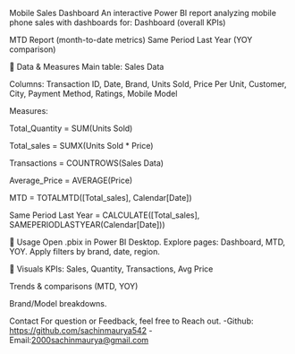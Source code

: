 Mobile Sales Dashboard
An interactive Power BI report analyzing mobile phone sales with dashboards for:
Dashboard (overall KPIs)

MTD Report (month-to-date metrics)
Same Period Last Year (YOY comparison)

📂 Data & Measures
Main table: Sales Data

Columns: Transaction ID, Date, Brand, Units Sold, Price Per Unit, Customer, City, Payment Method, Ratings, Mobile Model


Measures:


Total_Quantity = SUM(Units Sold)


Total_sales = SUMX(Units Sold * Price)


Transactions = COUNTROWS(Sales Data)


Average_Price = AVERAGE(Price)


MTD = TOTALMTD([Total_sales], Calendar[Date])


Same Period Last Year = CALCULATE([Total_sales], SAMEPERIODLASTYEAR(Calendar[Date]))


🚀 Usage
Open .pbix in Power BI Desktop.
Explore pages: Dashboard, MTD, YOY.
Apply filters by brand, date, region.


📸 Visuals
KPIs: Sales, Quantity, Transactions, Avg Price


Trends & comparisons (MTD, YOY)


Brand/Model breakdowns.

Contact For question or Feedback, feel  free to Reach out.
-Github: https://github.com/sachinmaurya542
-Email:2000sachinmaurya@gmail.com


